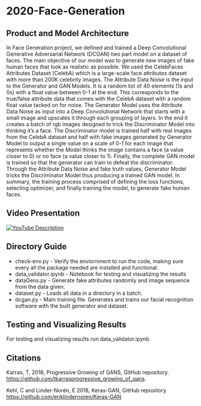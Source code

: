 # 2020-Face-Generation

## Product and Model Architecture 
In Face Generation project, we defined and trained a Deep Convolutional Generative Adversarial Network (DCGAN) two part model on a dataset of faces. The main objective of our model was to generate new images of fake human faces that look as realistic as possible.  We used the CelebFaces Attributes Dataset (CelebA) which is a large-scale face attributes dataset with more than 200K celebrity images. The Attribute Data Noise is the input to the Generator and GAN Models. It is a random list of 40 elements (1s and 0s) with a float value between 0-1 at the end. This corresponds to the true/false attribute data that comes with the CelebA dataset with a random float value tacked on for noise. The Generator Model uses the Attribute Data Noise as input into a Deep Convolutional Network that starts with a small image and upscales it through each grouping of layers. In the end it creates a batch of rgb images designed to trick the Discriminator Model into thinking it’s a face. The Discriminator model is trained half with real images from the CelebA dataset and half with fake images generated by Generator Model to output  a single value on a scale of 0-1 for each image that represents whether the Model thinks the image contains a face (a value closer to 0) or no face (a value closer to 1). Finally, the complete GAN model is trained so that the generator can train to defeat the discriminator. Through the Attribute Data Noise and fake truth values, Generator Model tricks the Discriminator Model thus producing a trained GAN model. In summary, the training process comprised of defining the loss functions, selecting optimizer, and finally training the model, to generate fake human faces. 

## Video Presentation
[![YouTube Description](http://img.youtube.com/vi/VH3ndNVXptg/0.jpg)](http://www.youtube.com/watch?v=VH3ndNVXptg "Try here")

## Directory Guide
* check-env.py - Verify the enviornment to run the code, making sure every all the package needed are installed and functional.
* data_validator.ipynb - Notebook for testing and visualizing the results
* dataGens.py - Generate fake attributes randomly and image sequence from the data given.
* dataset.py - Loads all data in a directory in a batch.
* dcgan.py - Main training file. Generates and trains our facial recognition software with the built generator and dataset.

## Testing and Visualizing Results
For testing and visualizing results run data_validator.ipynb 

## Citations
Karras, T, 2018, Progressive Growing of GANS, GitHub repository. https://github.com/tkarrasprogressive_growing_of_gans.

Kehl, C and Linder-Norén, E 2018, Keras-GAN, GitHub repository. https://github.com/eriklindernoren/Keras-GAN
